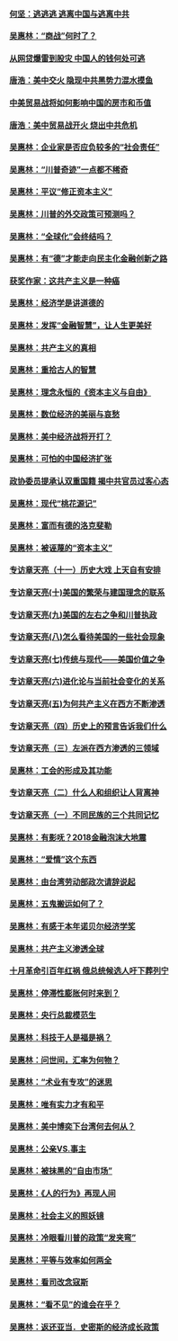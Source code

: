 #### [何坚：逃逃逃 逃离中国与逃离中共](../pages/nsc423/n10592891.md?t=10101232) 

#### [吴惠林：“商战”何时了？](../pages/nsc423/n10573558.md?t=10101232) 

#### [从网贷爆雷到股灾 中国人的钱何处可逃](../pages/nsc423/n10572800.md?t=10101232) 

#### [唐浩：美中交火 隐现中共黑势力混水摸鱼](../pages/nsc423/n10544040.md?t=10101232) 

#### [中美贸易战将如何影响中国的房市和币值](../pages/nsc423/n10543697.md?t=10101232) 

#### [唐浩：美中贸易战开火 烧出中共危机](../pages/nsc423/n10540126.md?t=10101232) 

#### [吴惠林：企业家是否应负较多的“社会责任”](../pages/nsc423/n10535022.md?t=10101232) 

#### [吴惠林：“川普奇迹”一点都不稀奇](../pages/nsc423/n10512808.md?t=10101232) 

#### [吴惠林：平议“修正资本主义”](../pages/nsc423/n10495724.md?t=10101232) 

#### [吴惠林：川普的外交政策可预测吗？](../pages/nsc423/n10462387.md?t=10101232) 

#### [吴惠林：“全球化”会终结吗？](../pages/nsc423/n10452838.md?t=10101232) 

#### [吴惠林：有“德”才能走向民主化金融创新之路](../pages/nsc423/n10432292.md?t=10101232) 

#### [获奖作家：这共产主义是一种癌](../pages/nsc423/n10431541.md?t=10101232) 

#### [吴惠林：经济学是讲道德的](../pages/nsc423/n10398014.md?t=10101232) 

#### [吴惠林：发挥“金融智慧”，让人生更美好](../pages/nsc423/n10375019.md?t=10101232) 

#### [吴惠林：共产主义的真相](../pages/nsc423/n10351394.md?t=10101232) 

#### [吴惠林：重拾古人的智慧](../pages/nsc423/n10337691.md?t=10101232) 

#### [吴惠林：理念永恒的《资本主义与自由》](../pages/nsc423/n10316274.md?t=10101232) 

#### [吴惠林：数位经济的美丽与哀愁](../pages/nsc423/n10292946.md?t=10101232) 

#### [吴惠林：美中经济战将开打？](../pages/nsc423/n10258825.md?t=10101232) 

#### [吴惠林：可怕的中国经济扩张](../pages/nsc423/n10219147.md?t=10101232) 

#### [政协委员提承认双重国籍 揭中共官员过客心态](../pages/nsc423/n10208809.md?t=10101232) 

#### [吴惠林：现代“桃花源记”](../pages/nsc423/n10185234.md?t=10101232) 

#### [吴惠林：富而有德的洛克斐勒](../pages/nsc423/n10142264.md?t=10101232) 

#### [吴惠林：被诬蔑的“资本主义”](../pages/nsc423/n10124816.md?t=10101232) 

#### [专访章天亮（十一）历史大戏 上天自有安排](../pages/nsc423/n10094905.md?t=10101232) 

#### [专访章天亮(十)美国的繁荣与建国理念的联系](../pages/nsc423/n10094899.md?t=10101232) 

#### [专访章天亮(九)美国的左右之争和川普执政](../pages/nsc423/n10094889.md?t=10101232) 

#### [专访章天亮(八)怎么看待美国的一些社会现象](../pages/nsc423/n10094857.md?t=10101232) 

#### [专访章天亮(七)传统与现代——美国价值之争](../pages/nsc423/n10093140.md?t=10101232) 

#### [专访章天亮(六)进化论与当前社会变化的关系](../pages/nsc423/n10092036.md?t=10101232) 

#### [专访章天亮(五)为何共产主义在西方不断渗透](../pages/nsc423/n10083620.md?t=10101232) 

#### [专访章天亮（四）历史上的预言告诉我们什么](../pages/nsc423/n10083606.md?t=10101232) 

#### [专访章天亮（三）左派在西方渗透的三领域](../pages/nsc423/n10081115.md?t=10101232) 

#### [吴惠林：工会的形成及其功能](../pages/nsc423/n10080633.md?t=10101232) 

#### [专访章天亮（二）什么人和组织让人背离神](../pages/nsc423/n10076637.md?t=10101232) 

#### [专访章天亮（一）不同民族的三个共同记忆](../pages/nsc423/n10074188.md?t=10101232) 

#### [吴惠林：有影呒？2018金融泡沫大地震](../pages/nsc423/n10040534.md?t=10101232) 

#### [吴惠林：“爱情”这个东西](../pages/nsc423/n10019423.md?t=10101232) 

#### [吴惠林：由台湾劳动部政次请辞说起](../pages/nsc423/n9979679.md?t=10101232) 

#### [吴惠林：五鬼搬运如何了？](../pages/nsc423/n9925338.md?t=10101232) 

#### [吴惠林：有感于本年诺贝尔经济学奖](../pages/nsc423/n9871883.md?t=10101232) 

#### [吴惠林：共产主义渗透全球](../pages/nsc423/n9812748.md?t=10101232) 

#### [十月革命引百年红祸 俄总统候选人吁下葬列宁](../pages/nsc423/n9810182.md?t=10101232) 

#### [吴惠林：停滞性膨胀何时来到？](../pages/nsc423/n9764136.md?t=10101232) 

#### [吴惠林：央行总裁模范生](../pages/nsc423/n9728134.md?t=10101232) 

#### [吴惠林：科技于人是福是祸？](../pages/nsc423/n9672982.md?t=10101232) 

#### [吴惠林：问世间，汇率为何物？](../pages/nsc423/n9621788.md?t=10101232) 

#### [吴惠林：“术业有专攻”的迷思](../pages/nsc423/n9580363.md?t=10101232) 

#### [吴惠林：唯有实力才有和平](../pages/nsc423/n9529599.md?t=10101232) 

#### [吴惠林：美中博奕下台湾何去何从？](../pages/nsc423/n9483598.md?t=10101232) 

#### [吴惠林：公亲VS.事主](../pages/nsc423/n9425637.md?t=10101232) 

#### [吴惠林：被抹黑的“自由市场”](../pages/nsc423/n9351545.md?t=10101232) 

#### [吴惠林：《人的行为》再现人间](../pages/nsc423/n9296339.md?t=10101232) 

#### [吴惠林：社会主义的照妖镜](../pages/nsc423/n9243460.md?t=10101232) 

#### [吴惠林：冷眼看川普的政策“发夹弯”](../pages/nsc423/n9120684.md?t=10101232) 

#### [吴惠林：平等与效率如何两全](../pages/nsc423/n9075430.md?t=10101232) 

#### [吴惠林：看司改念寇斯](../pages/nsc423/n9024915.md?t=10101232) 

#### [吴惠林：“看不见”的谁会在乎？](../pages/nsc423/n8977488.md?t=10101232) 

#### [吴惠林：返还亚当．史密斯的经济成长政策](../pages/nsc423/n8931896.md?t=10101232) 

